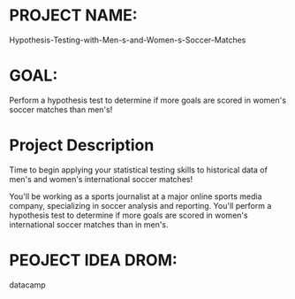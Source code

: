 # PROJECT NAME:
Hypothesis-Testing-with-Men-s-and-Women-s-Soccer-Matches
# GOAL:
Perform a hypothesis test to determine if more goals are scored in women's soccer matches than men's!
# Project Description

Time to begin applying your statistical testing skills to historical data of men's and women's international soccer matches!

You'll be working as a sports journalist at a major online sports media company, specializing in soccer analysis and reporting. You'll perform a hypothesis test to determine if more goals are scored in women's international soccer matches than in men's.
# PEOJECT IDEA DROM:
datacamp
